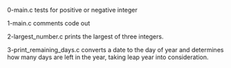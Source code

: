 0-main.c tests for positive or negative integer

1-main.c comments code out

2-largest_number.c prints the largest of three integers.

3-print_remaining_days.c converts a date to the day of year and determines how many days are left in the year, taking leap year into consideration.